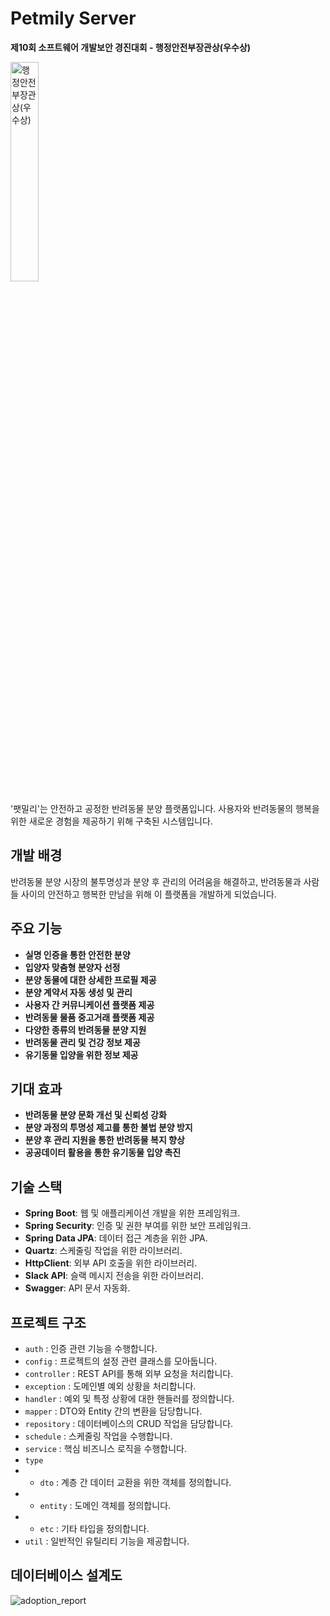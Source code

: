 # Petmily Server 
**제10회 소프트웨어 개발보안 경진대회 - 행정안전부장관상(우수상)**

<img src="https://github.com/KGU-C-Lab/petmily-server/assets/85067003/85f2d281-7223-4f9a-83eb-48010824d778" width="30%" alt="행정안전부장관상(우수상)">

'팻밀리'는 안전하고 공정한 반려동물 분양 플랫폼입니다. 사용자와 반려동물의 행복을 위한 새로운 경험을 제공하기 위해 구축된 시스템입니다.

## 개발 배경

반려동물 분양 시장의 불투명성과 분양 후 관리의 어려움을 해결하고, 반려동물과 사람들 사이의 안전하고 행복한 만남을 위해 이 플랫폼을 개발하게 되었습니다.

## 주요 기능

- **실명 인증을 통한 안전한 분양**
- **입양자 맞춤형 분양자 선정**
- **분양 동물에 대한 상세한 프로필 제공**
- **분양 계약서 자동 생성 및 관리**
- **사용자 간 커뮤니케이션 플랫폼 제공**
- **반려동물 물품 중고거래 플랫폼 제공**
- **다양한 종류의 반려동물 분양 지원**
- **반려동물 관리 및 건강 정보 제공**
- **유기동물 입양을 위한 정보 제공**

## 기대 효과

- **반려동물 분양 문화 개선 및 신뢰성 강화**
- **분양 과정의 투명성 제고를 통한 불법 분양 방지**
- **분양 후 관리 지원을 통한 반려동물 복지 향상**
- **공공데이터 활용을 통한 유기동물 입양 촉진**

## 기술 스택

- **Spring Boot**: 웹 및 애플리케이션 개발을 위한 프레임워크.
- **Spring Security**: 인증 및 권한 부여를 위한 보안 프레임워크.
- **Spring Data JPA**: 데이터 접근 계층을 위한 JPA.
- **Quartz**: 스케줄링 작업을 위한 라이브러리.
- **HttpClient**: 외부 API 호출을 위한 라이브러리.
- **Slack API**: 슬랙 메시지 전송을 위한 라이브러리.
- **Swagger**: API 문서 자동화.

## 프로젝트 구조

- `auth` : 인증 관련 기능을 수행합니다.
- `config` : 프로젝트의 설정 관련 클래스를 모아둡니다.
- `controller` : REST API를 통해 외부 요청을 처리합니다.
- `exception` : 도메인별 예외 상황을 처리합니다.
- `handler` : 예외 및 특정 상황에 대한 핸들러를 정의합니다.
- `mapper` : DTO와 Entity 간의 변환을 담당합니다.
- `repository` : 데이터베이스의 CRUD 작업을 담당합니다.
- `schedule` : 스케줄링 작업을 수행합니다.
- `service` : 핵심 비즈니스 로직을 수행합니다.
- `type`
- - `dto` : 계층 간 데이터 교환을 위한 객체를 정의합니다.
- - `entity` : 도메인 객체를 정의합니다.
- - `etc` : 기타 타입을 정의합니다.
- `util` : 일반적인 유틸리티 기능을 제공합니다.

## 데이터베이스 설계도

![adoption_report](https://github.com/KGU-C-Lab/petmily-server/assets/85067003/c7969ac8-b5c0-4eab-9e77-5af4f37fba60)
